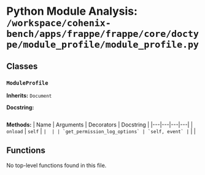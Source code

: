 # Python Module Analysis: `/workspace/cohenix-bench/apps/frappe/frappe/core/doctype/module_profile/module_profile.py`

## Classes

### `ModuleProfile`
**Inherits:** `Document`


**Docstring:**
```

```

**Methods:**
| Name | Arguments | Decorators | Docstring |
|---|---|---|---|
| `onload` | `self` | `` |  |
| `get_permission_log_options` | `self, event` | `` |  |





## Functions

No top-level functions found in this file.
